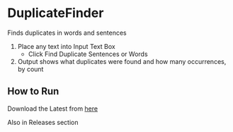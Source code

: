 # DuplicateFinder
Finds duplicates in words and sentences


1. Place any text into Input Text Box
    - Click Find Duplicate Sentences or Words
2. Output shows what duplicates were found and how many occurrences, by count



## How to Run 

Download the Latest from [here]()

Also in Releases section
